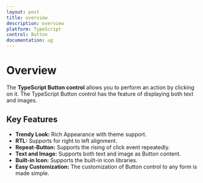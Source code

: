 ```yaml
---
layout: post
title: overview
description: overview
platform: TypeScript
control: Button
documentation: ug
---
```


# Overview
The **TypeScript Button control** allows you to perform an action by clicking on it. The TypeScript Button control has the feature of displaying both text and images. 

## Key Features

* **Trendy Look:** Rich Appearance with theme support.
* **RTL:** Supports for right to left alignment.
* **Repeat-Button:** Supports the rising of click event repeatedly.
* **Text and Image:** Supports both text and image as Button content.
* **Built-in Icon:** Supports the built-in icon libraries.
* **Easy Customization:** The customization of Button control to any form is made simple.
